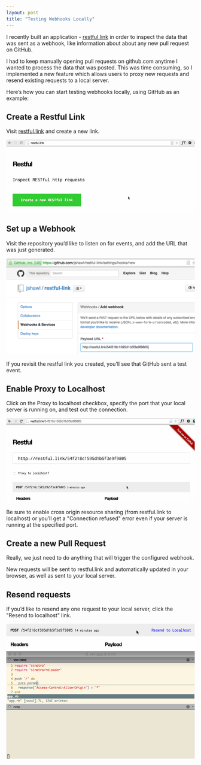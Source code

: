 ```yaml
---
layout: post
title: "Testing Webhooks Locally"
---
```


I recently built an application - [restful.link](http://restful.link)
in order to inspect the data that was sent as a webhook, like information
about about any new pull request on GitHub.

I had to keep manually opening pull requests on github.com anytime I wanted to
process the data that was posted. This was time consuming, so I implemented
a new feature which allows users to proxy new requests and resend existing
requests to a local server.

Here’s how you can start testing webhooks locally, using GitHub as an example:

## Create a Restful Link

Visit [restful.link](http://restful.link) and create a new link.

![](/img/create-link.gif)

## Set up a Webhook

Visit the repository you’d like to listen on for events, and add the
URL that was just generated.

![](/img/add-webhook.png)

If you revisit the restful link you created, you’ll see that GitHub
sent a test event.

## Enable Proxy to Localhost

Click on the Proxy to localhost checkbox, specify the port that
your local server is running on, and test out the connection.

![](/img/proxy-new.gif)

Be sure to enable cross origin resource sharing (from restful.link to localhost)
or you’ll get a "Connection refused" error even if your server is running
at the specified port.

## Create a new Pull Request

Really, we just need to do anything that will trigger the configured webhook.

New requests will be sent to restful.link and automatically updated
in your browser, as well as sent to your local server.

## Resend requests

If you’d like to resend any one request to your local server, click the "Resend to localhost"
link.

![](/img/proxy-resend.gif)





